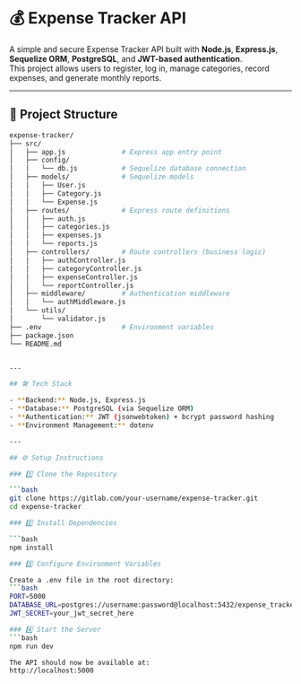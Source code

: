 # 💰 Expense Tracker API

A simple and secure Expense Tracker API built with **Node.js**, **Express.js**, **Sequelize ORM**, **PostgreSQL**, and **JWT-based authentication**.  
This project allows users to register, log in, manage categories, record expenses, and generate monthly reports.

---

## 📂 Project Structure

```bash
expense-tracker/
├── src/
│   ├── app.js              # Express app entry point
│   ├── config/
│   │   └── db.js           # Sequelize database connection
│   ├── models/             # Sequelize models
│   │   ├── User.js
│   │   ├── Category.js
│   │   └── Expense.js
│   ├── routes/             # Express route definitions
│   │   ├── auth.js
│   │   ├── categories.js
│   │   ├── expenses.js
│   │   └── reports.js
│   ├── controllers/        # Route controllers (business logic)
│   │   ├── authController.js
│   │   ├── categoryController.js
│   │   ├── expenseController.js
│   │   └── reportController.js
│   ├── middleware/         # Authentication middleware
│   │   └── authMiddleware.js
│   └── utils/
│       └── validator.js     
├── .env                    # Environment variables
├── package.json
└── README.md


---

## 🛠️ Tech Stack

- **Backend:** Node.js, Express.js  
- **Database:** PostgreSQL (via Sequelize ORM)  
- **Authentication:** JWT (jsonwebtoken) + bcrypt password hashing  
- **Environment Management:** dotenv  

---

## ⚙️ Setup Instructions

### 1️⃣ Clone the Repository

```bash
git clone https://gitlab.com/your-username/expense-tracker.git
cd expense-tracker

### 2️⃣ Install Dependencies

```bash
npm install

### 3️⃣ Configure Environment Variables

Create a .env file in the root directory:
```bash
PORT=5000
DATABASE_URL=postgres://username:password@localhost:5432/expense_tracker
JWT_SECRET=your_jwt_secret_here

### 4️⃣ Start the Server
```bash
npm run dev

The API should now be available at:
http://localhost:5000